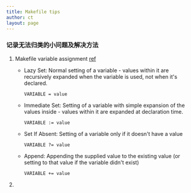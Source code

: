 ```yaml
---
title: Makefile tips
author: ct
layout: page
---
```



### 记录无法归类的小问题及解决方法

1. Makefile variable assignment [ref](http://stackoverflow.com/questions/448910/makefile-variable-assignment)

   * Lazy Set: Normal setting of a variable - values within it are recursively expanded when the variable is used,  not when it's declared.

     ```
     VARIABLE = value
     ```
    
	* Immediate Set: Setting of a variable with simple expansion of the values inside - values within it are expanded at declaration time.
      
	  ```
      VARIABLE := value
      ```

    * Set If Absent: Setting of a variable only if it doesn't have a value

	  ```
      VARIABLE ?= value
      ```

	* Append: Appending the supplied value to the existing value (or setting to that value if the variable didn't exist)

	  ```
      VARIABLE += value
	  ```

2.




